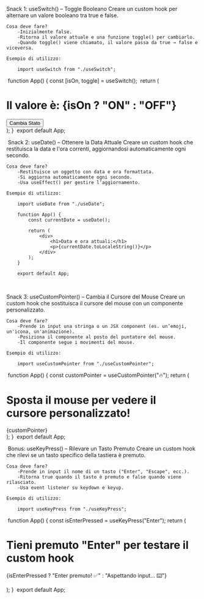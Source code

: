 
Snack 1: useSwitch() – Toggle Booleano
    Creare un custom hook per alternare un valore booleano tra true e false.

    Cosa deve fare?
        -Inizialmente false.
        -Ritorna il valore attuale e una funzione toggle() per cambiarlo.
        -Quando toggle() viene chiamato, il valore passa da true → false e viceversa.

    Esempio di utilizzo:

        import useSwitch from "./useSwitch";
​
        function App() {
        const [isOn, toggle] = useSwitch();
​
        return (
        <div>
        <h1>Il valore è: {isOn ? "ON" : "OFF"}</h1>
        <button onClick={toggle}>Cambia Stato</button>
        </div>
            );
        }
​
        export default App;


​
Snack 2: useDate() – Ottenere la Data Attuale
    Creare un custom hook che restituisca la data e l'ora correnti, aggiornandosi automaticamente ogni secondo.

    Cosa deve fare?
        -Restituisce un oggetto con data e ora formattata.
        -Si aggiorna automaticamente ogni secondo.
        -Usa useEffect() per gestire l’aggiornamento.
    
    Esempio di utilizzo:

        import useDate from "./useDate";

        function App() {
            const currentDate = useDate();

            return (
                <div>
                    <h1>Data e ora attuali:</h1>
                    <p>{currentDate.toLocaleString()}</p>
                </div>
            );
        }

        export default App;
​
​

Snack 3: useCustomPointer() – Cambia il Cursore del Mouse
    Creare un custom hook che sostituisca il cursore del mouse con un componente personalizzato.

    Cosa deve fare?
        -Prende in input una stringa o un JSX component (es. un’emoji, un'icona, un'animazione).
        -Posiziona il componente al posto del puntatore del mouse.
        -Il componente segue i movimenti del mouse.

    Esempio di utilizzo:

        import useCustomPointer from "./useCustomPointer";
​
        function App() {
            const customPointer = useCustomPointer("🔥");
​
            return (
                <div>
                    <h1>Sposta il mouse per vedere il cursore personalizzato!</h1>
                    {customPointer}
                </div>
            );
        }
​
        export default App;


​
Bonus: useKeyPress() – Rilevare un Tasto Premuto
    Creare un custom hook che rilevi se un tasto specifico della tastiera è premuto.

    Cosa deve fare?
        -Prende in input il nome di un tasto ("Enter", "Escape", ecc.).
        -Ritorna true quando il tasto è premuto e false quando viene rilasciato.
        -Usa event listener su keydown e keyup.

    Esempio di utilizzo:

        import useKeyPress from "./useKeyPress";
​
        function App() {
            const isEnterPressed = useKeyPress("Enter");
​
            return (
                <div>
                    <h1>Tieni premuto "Enter" per testare il custom hook</h1>
                    <p>{isEnterPressed ? "Enter premuto! ✅" : "Aspettando input... ⌨️"}</p>
                </div>
            );
        }
​
        export default App;
​